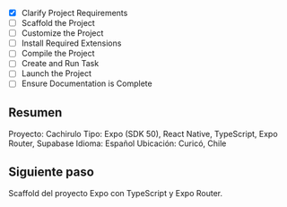 - [x] Clarify Project Requirements
- [ ] Scaffold the Project
- [ ] Customize the Project
- [ ] Install Required Extensions
- [ ] Compile the Project
- [ ] Create and Run Task
- [ ] Launch the Project
- [ ] Ensure Documentation is Complete

## Resumen
Proyecto: Cachirulo
Tipo: Expo (SDK 50), React Native, TypeScript, Expo Router, Supabase
Idioma: Español
Ubicación: Curicó, Chile

## Siguiente paso
Scaffold del proyecto Expo con TypeScript y Expo Router.
